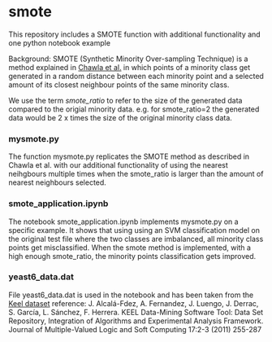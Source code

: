 # smote
This repository includes a SMOTE function with additional functionality and one python notebook example

Background: SMOTE (Synthetic Minority Over-sampling Technique) is a method explained in [Chawla et al.](https://www.cs.cmu.edu/afs/cs/project/jair/pub/volume16/chawla02a-html/chawla2002.html) in which points of a minority class get generated in a random distance between each minority point and a selected amount of its closest neighbour points of the same minority class.

We use the term *smote_ratio* to refer to the size of the generated data compared to the origial minority data. e.g. for smote_ratio=2 the generated data would be 2 x times the size of the original minority class data.

### mysmote.py
The function mysmote.py replicates the SMOTE method as described in Chawla et al. with our additional functionality of using the nearest neihgbours multiple times when the smote_ratio is larger than the amount of nearest neighbours selected.

### smote_application.ipynb
The notebook smote_application.ipynb implements mysmote.py on a specific example. It shows that using  using an SVM classification model on the original test file where the two classes are imbalanced, all minority class points get misclassified. When the smote method is implemented, with a high enough smote_ratio, the minority points classification gets improved.

### yeast6_data.dat
File yeast6_data.dat is used in the notebook and has been taken from the [Keel dataset](http://sci2s.ugr.es/keel/imbalanced.php)
reference: J. Alcalá-Fdez, A. Fernandez, J. Luengo, J. Derrac, S. García, L. Sánchez, F. Herrera. KEEL Data-Mining Software Tool: Data Set Repository, Integration of Algorithms and Experimental Analysis Framework. Journal of Multiple-Valued Logic and Soft Computing 17:2-3 (2011) 255-287
